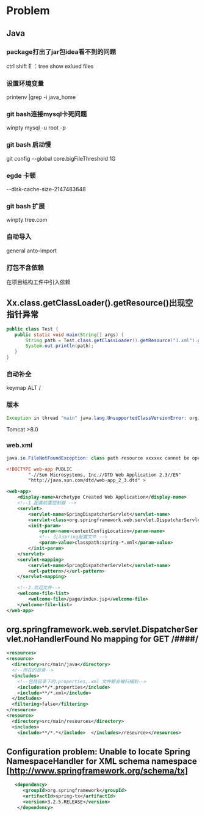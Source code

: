 # Problem
## Java
### package打出了jar包idea看不到的问题
ctrl  shift  E ：tree show  exlued files   

### 设置环境变量
printenv |grep  -i java_home

### git bash连接mysql卡死问题
winpty mysql -u root -p

### git bash 启动慢
git config --global core.bigFileThreshold 1G

### egde 卡顿
--disk-cache-size-2147483648
### git bash 扩展

winpty tree.com

### 自动导入
general  anto-import

### 打包不含依赖

在项目结构工件中引入依赖


## Xx.class.getClassLoader().getResource()出现空指针异常

```java
public class Test {
   public static void main(String[] args) {
       String path = Test.class.getClassLoader().getResource("1.xml").getPath();
       System.out.println(path);
   }
}
```

### 自动补全
keymap   ALT /


### 版本
```java
Exception in thread "main" java.lang.UnsupportedClassVersionError: org/apache/catalina/startup/Bootstrap has been compiled by a 

```
Tomcat >8.0

### web.xml
```java
java.io.FileNotFoundException: class path resource xxxxxx cannot be opened because it does not exist

```

```xml
<!DOCTYPE web-app PUBLIC
        "-//Sun Microsystems, Inc.//DTD Web Application 2.3//EN"
        "http://java.sun.com/dtd/web-app_2_3.dtd" >

<web-app>
    <display-name>Archetype Created Web Application</display-name>
    <!--1.配置前置控制器 -->
    <servlet>
        <servlet-name>SpringDispatcherServlet</servlet-name>
        <servlet-class>org.springframework.web.servlet.DispatcherServlet</servlet-class>
        <init-param>
            <param-name>contextConfigLocation</param-name>
            <!-- 引入spring配置文件 -->
            <param-value>classpath:spring-*.xml</param-value>
        </init-param>
    </servlet>
    <servlet-mapping>
        <servlet-name>SpringDispatcherServlet</servlet-name>
        <url-pattern>/</url-pattern>
    </servlet-mapping>

    <!--2.欢迎文件-->
    <welcome-file-list>
        <welcome-file>/page/index.jsp</welcome-file>
    </welcome-file-list>
</web-app>
```

## org.springframework.web.servlet.DispatcherServlet.noHandlerFound No mapping for GET /####/


```XML
<resources>
<resource>
  <directory>src/main/java</directory>
  <!--所在的目录-->
  <includes>
    <!--包括目录下的.properties,.xml 文件都会被扫描到-->
    <include>**/*.properties</include>
    <include>**/*.xml</include>
  </includes>
  <filtering>false</filtering>
</resource>
<resource>
  <directory>src/main/resources</directory>
  <includes>
    <include>**/*.*</include>  </includes>/resource></resources>

```

## Configuration problem: Unable to locate Spring NamespaceHandler for XML schema namespace [http://www.springframework.org/schema/tx]

```xml
   <dependency>
      <groupId>org.springframework</groupId>
      <artifactId>spring-tx</artifactId>
      <version>3.2.5.RELEASE</version>
    </dependency>
```


